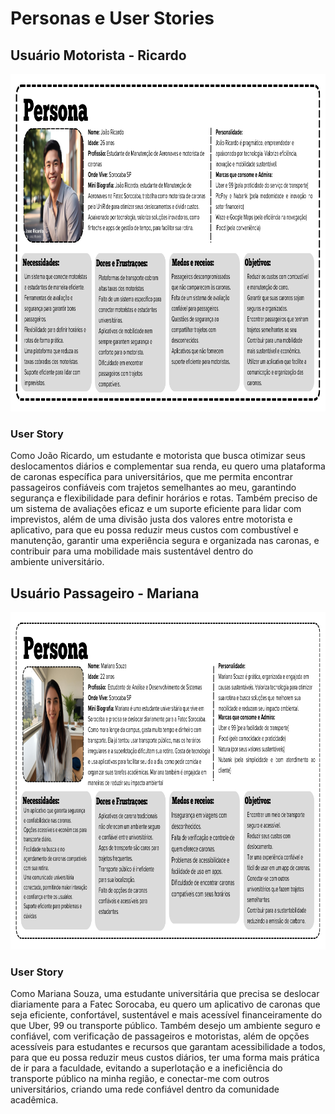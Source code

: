 # Personas e User Stories

## Usuário Motorista - Ricardo

<p align="center"> 
<img src = "../Assets/PERSONAS/Persona-Ricardo.png" width="960" height="540">
<p>

### User Story

Como João Ricardo, um estudante e motorista que busca otimizar seus deslocamentos diários e complementar sua renda, eu quero uma plataforma de caronas específica para universitários, que me permita encontrar passageiros confiáveis com trajetos semelhantes ao meu, garantindo segurança e flexibilidade para definir horários e rotas. Também preciso de um sistema de avaliações eficaz e um suporte eficiente para lidar com imprevistos, além de uma divisão justa dos valores entre motorista e aplicativo, para que eu possa reduzir meus custos com combustível e manutenção, garantir uma experiência segura e organizada nas caronas, e contribuir para uma mobilidade mais sustentável dentro do ambiente universitário.

## Usuário Passageiro - Mariana

<p align="center"> 
<img src = "../Assets/PERSONAS/Persona-Mariana.png" width="960" height="540">
<p>

### User Story

Como Mariana Souza, uma estudante universitária que precisa se deslocar diariamente para a Fatec Sorocaba, eu quero um aplicativo de caronas que seja eficiente, confortável, sustentável e mais acessível financeiramente do que Uber, 99 ou transporte público. Também desejo um ambiente seguro e confiável, com verificação de passageiros e motoristas, além de opções acessíveis para estudantes e recursos que garantam acessibilidade a todos, para que eu possa reduzir meus custos diários, ter uma forma mais prática de ir para a faculdade, evitando a superlotação e a ineficiência do transporte público na minha região, e conectar-me com outros universitários, criando uma rede confiável dentro da comunidade acadêmica.
